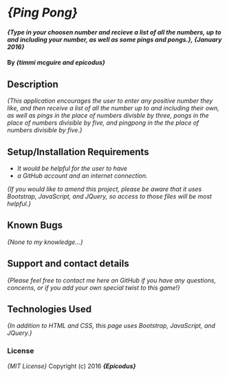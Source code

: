 
# _{Ping Pong}_

#### _{Type in your choosen number and recieve a list of all the numbers, up to and including your number, as well as some pings and pongs.}, {January 2016}_

#### By _**{timmi mcguire and epicodus}**_

## Description

_{This application encourages the user to enter any positive number they like, and then receive a list of all the number up to and including their own, as well as pings in the place of numbers divisble by three, pongs in the place of numbers divisible by five, and pingpong in the the place of numbers divisible by five.}_

## Setup/Installation Requirements

* _It would be helpful for the user to have_
* _a GitHub account and an internet connection._


_{If you would like to amend this project, please be aware that it uses Bootstrap, JavaScript, and JQuery, so access to those files will be most helpful.}_

## Known Bugs

_{None to my knowledge...}_

## Support and contact details

_{Please feel free to contact me here on GitHub if you have any questions, concerns, or if you add your own special twist to this game!}_

## Technologies Used

_{In addition to HTML and CSS, this page uses Bootstrap, JavaScript, and JQuery.}_

### License

*{MIT License}*
Copyright (c) 2016 **_{Epicodus}_**
